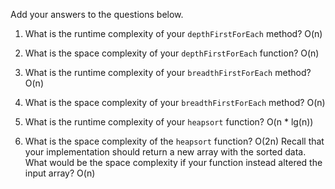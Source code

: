 Add your answers to the questions below.

1. What is the runtime complexity of your `depthFirstForEach` method? O(n)

2. What is the space complexity of your `depthFirstForEach` function? O(n)

3. What is the runtime complexity of your `breadthFirstForEach` method? O(n)

4. What is the space complexity of your `breadthFirstForEach` method? O(n)

5. What is the runtime complexity of your `heapsort` function? O(n * lg(n))

6. What is the space complexity of the `heapsort` function? O(2n)
   Recall that your implementation should return a new array with the sorted data. What would be the space complexity if your function instead altered the input array? O(n)
